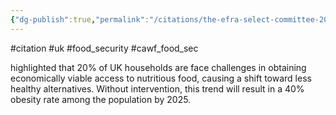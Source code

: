 ```yaml
---
{"dg-publish":true,"permalink":"/citations/the-efra-select-committee-2023/","created":"2024-11-04T16:18:07.968+00:00","updated":"2025-10-10T23:59:20.223+01:00"}
---
```


#citation #uk #food_security #cawf_food_sec 

highlighted that 20% of UK households are face challenges in obtaining economically viable access to nutritious food, causing a shift toward less healthy alternatives. Without intervention, this trend will result in a 40% obesity rate among the population by 2025.




